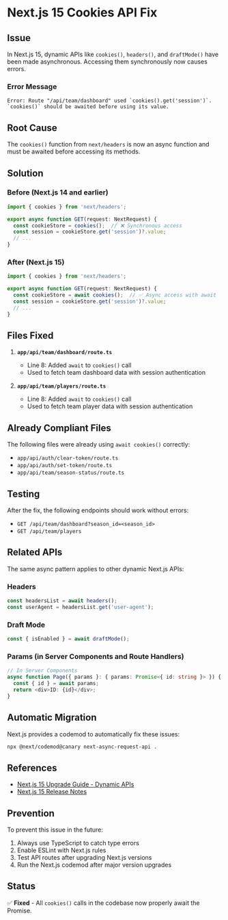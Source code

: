 # Next.js 15 Cookies API Fix

## Issue
In Next.js 15, dynamic APIs like `cookies()`, `headers()`, and `draftMode()` have been made asynchronous. Accessing them synchronously now causes errors.

### Error Message
```
Error: Route "/api/team/dashboard" used `cookies().get('session')`. 
`cookies()` should be awaited before using its value.
```

## Root Cause
The `cookies()` function from `next/headers` is now an async function and must be awaited before accessing its methods.

## Solution

### Before (Next.js 14 and earlier)
```typescript
import { cookies } from 'next/headers';

export async function GET(request: NextRequest) {
  const cookieStore = cookies();  // ❌ Synchronous access
  const session = cookieStore.get('session')?.value;
  // ...
}
```

### After (Next.js 15)
```typescript
import { cookies } from 'next/headers';

export async function GET(request: NextRequest) {
  const cookieStore = await cookies();  // ✅ Async access with await
  const session = cookieStore.get('session')?.value;
  // ...
}
```

## Files Fixed

1. **`app/api/team/dashboard/route.ts`**
   - Line 8: Added `await` to `cookies()` call
   - Used to fetch team dashboard data with session authentication

2. **`app/api/team/players/route.ts`**
   - Line 8: Added `await` to `cookies()` call
   - Used to fetch team player data with session authentication

## Already Compliant Files

The following files were already using `await cookies()` correctly:
- `app/api/auth/clear-token/route.ts`
- `app/api/auth/set-token/route.ts`
- `app/api/team/season-status/route.ts`

## Testing

After the fix, the following endpoints should work without errors:
- `GET /api/team/dashboard?season_id=<season_id>`
- `GET /api/team/players`

## Related APIs

The same async pattern applies to other dynamic Next.js APIs:

### Headers
```typescript
const headersList = await headers();
const userAgent = headersList.get('user-agent');
```

### Draft Mode
```typescript
const { isEnabled } = await draftMode();
```

### Params (in Server Components and Route Handlers)
```typescript
// In Server Components
async function Page({ params }: { params: Promise<{ id: string }> }) {
  const { id } = await params;
  return <div>ID: {id}</div>;
}
```

## Automatic Migration

Next.js provides a codemod to automatically fix these issues:

```bash
npx @next/codemod@canary next-async-request-api .
```

## References

- [Next.js 15 Upgrade Guide - Dynamic APIs](https://nextjs.org/docs/messages/sync-dynamic-apis)
- [Next.js 15 Release Notes](https://nextjs.org/blog/next-15)

## Prevention

To prevent this issue in the future:
1. Always use TypeScript to catch type errors
2. Enable ESLint with Next.js rules
3. Test API routes after upgrading Next.js versions
4. Run the Next.js codemod after major version upgrades

## Status

✅ **Fixed** - All `cookies()` calls in the codebase now properly await the Promise.
